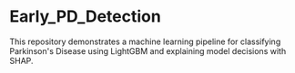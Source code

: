 # Early_PD_Detection
This repository demonstrates a machine learning pipeline for classifying Parkinson's Disease using LightGBM and explaining model decisions with SHAP. 

